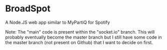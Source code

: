 # BroadSpot
A Node.JS web app similar to MyPartiQ for Spotify

Note: The "main" code is present within the "socket.io" branch. This will probably eventually become the master branch but I still have some code in the master branch (not present on Github) that I want to decide on first.
